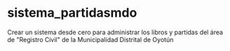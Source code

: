 # sistema_partidasmdo
Crear un sistema desde cero para administrar los libros y partidas del área de "Registro Civil" de la Municipalidad Distrital de Oyotún
